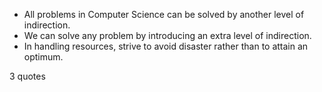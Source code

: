  - All problems in Computer Science can be solved by another level of indirection.
 - We can solve any problem by introducing an extra level of indirection.
 - In handling resources, strive to avoid disaster rather than to attain an optimum.

3 quotes